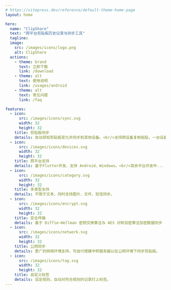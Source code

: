 ```yaml
---
# https://vitepress.dev/reference/default-theme-home-page
layout: home

hero:
  name: "ClipShare"
  text: "跨平台剪贴板历史记录与同步工具"
  tagline:
  image:
    src: /images/icons/logo.png
    alt: ClipShare
  actions:
    - theme: brand
      text: 立即下载
      link: /download
    - theme: alt
      text: 使用说明
      link: /usages/android
    - theme: alt
      text: 常见问题
      link: /faq

features:
  - icon:
      src: /images/icons/sync.svg
      width: 32
      height: 32
    title: 剪贴板同步
    details: 自动获知剪贴板变化并同步到其他设备。<br/>支持跨设备复制粘贴，一台设备复制，另一台设备直接粘贴。<br/>Android 10+ 支持后台同步
  - icon:
      src: /images/icons/devices.svg
      width: 32
      height: 32
    title: 跨平台支持
    details: 基于Flutter开发，支持 Android、Windows。<br/>其余平台开发中...
  - icon:
      src: /images/icons/category.svg
      width: 32
      height: 32
    title: 多类型支持
    details: 不限于文本，同时支持图片、文件、短信同步。
  - icon:
      src: /images/icons/encrypt.svg
      width: 32
      height: 32
    title: 安全传输
    details: 基于 Diffie–Hellman 密钥交换算法与 AES 对称加密算法加密数据同步
  - icon:
      src: /images/icons/network.svg
      width: 32
      height: 32
    title: 公网同步
    details: 更广的网络环境支持，可自行搭建中转服务器以在公网环境下同步剪贴板。
  - icon:
      src: /images/icons/tag.svg
      width: 32
      height: 32
    title: 自定义标签
    details: 设定规则，自动对符合规则的记录打上标签。
---
```

